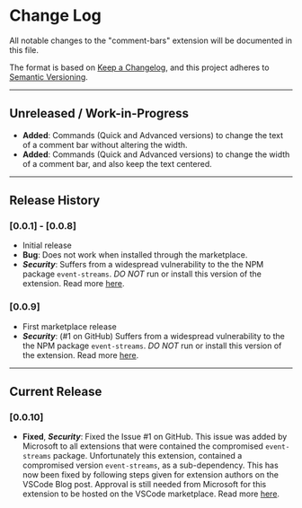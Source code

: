 # Change Log

All notable changes to the "comment-bars" extension will be documented in this file.

The format is based on [Keep a Changelog](https://keepachangelog.com/en/1.0.0/),
and this project adheres to [Semantic Versioning](https://semver.org/spec/v2.0.0.html).

---------------------------------------------

## Unreleased / Work-in-Progress

- **Added**: Commands (Quick and Advanced versions) to change 
  the text of a comment bar without altering the width.
- **Added**: Commands (Quick and Advanced versions) to change
  the width of a comment bar, and also keep the text centered.

--------------------------------------------

## Release History

### [0.0.1] - [0.0.8]

- Initial release
- **Bug**: Does not work when installed through the marketplace.
- ***Security***: Suffers from a widespread vulnerability to the
  the NPM package `event-streams`. *DO NOT* run or install this
  version of the extension. Read more [here][event-stream-vscode-blog].

### [0.0.9]

- First marketplace release
- ***Security***: (#1 on GitHub) Suffers from a widespread vulnerability to the
  the NPM package `event-streams`. *DO NOT* run or install this
  version of the extension. Read more [here][event-stream-vscode-blog].

-------------------------------------------

## Current Release

### [0.0.10]

- **Fixed**, ***Security***: Fixed the Issue #1 on GitHub. This issue
  was added by Microsoft to all extensions that were contained the
  compromised `event-streams` package. Unfortunately this extension,
  contained a compromised version `event-streams`, as a sub-dependency.
  This has now been fixed by following steps given for extension authors
  on the VSCode Blog post. Approval is still needed from Microsoft for this extension to
  be hosted on the VSCode marketplace. Read more [here][event-stream-vscode-blog].

[event-stream-vscode-blog]: https://code.visualstudio.com/blogs/2018/11/26/event-stream